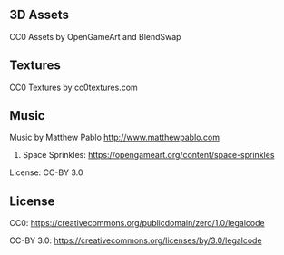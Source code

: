 ## 3D Assets
CC0 Assets by OpenGameArt and BlendSwap

## Textures
CC0 Textures by cc0textures.com

## Music
Music by Matthew Pablo http://www.matthewpablo.com

1. Space Sprinkles: https://opengameart.org/content/space-sprinkles

License: CC-BY 3.0

## License
CC0: https://creativecommons.org/publicdomain/zero/1.0/legalcode

CC-BY 3.0: https://creativecommons.org/licenses/by/3.0/legalcode
